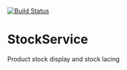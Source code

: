 [![Build Status](https://dev.azure.com/StockService/StockService/_apis/build/status/nyf16.StockService?branchName=master)](https://dev.azure.com/StockService/StockService/_build/latest?definitionId=1&branchName=master)
# StockService
Product stock display and stock lacing
